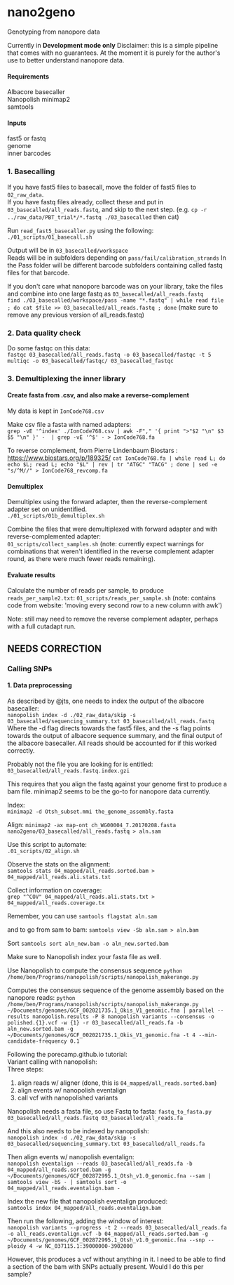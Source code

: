 # nano2geno
Genotyping from nanopore data

Currently in **Development mode only**
Disclaimer: this is a simple pipeline that comes with no guarantees. At the moment it is purely for the author's use to better understand nanopore data.   

#### Requirements
Albacore basecaller     
Nanopolish
minimap2    
samtools    

#### Inputs
fast5 or fastq    
genome    
inner barcodes    

### 1. Basecalling
If you have fast5 files to basecall, move the folder of fast5 files to `02_raw_data`.    
If you have fastq files already, collect these and put in `03_basecalled/all_reads.fastq`, and skip to the next step. (e.g. `cp -r ../raw_data/PBT_trial*/*.fastq ./03_basecalled` then cat)         

Run `read_fast5_basecaller.py` using the following:    
`./01_scripts/01_basecall.sh`     

Output will be in `03_basecalled/workspace`   
Reads will be in subfolders depending on `pass/fail/calibration_strands` 
In the Pass folder will be different barcode subfolders containing called fastq files for that barcode.   

If you don't care what nanopore barcode was on your library, take the files and combine into one large fastq as `03_basecalled/all_reads.fastq`     
`find ./03_basecalled/workspace/pass -name "*.fastq" | while read file ; do cat $file >> 03_basecalled/all_reads.fastq ; done`
(make sure to remove any previous version of all_reads.fastq)   

### 2. Data quality check
Do some fastqc on this data:    
`fastqc 03_basecalled/all_reads.fastq -o 03_basecalled/fastqc -t 5`   
`multiqc -o 03_basecalled/fastqc/ 03_basecalled_fastqc`    

### 3. Demultiplexing the inner library
#### Create fasta from .csv, and also make a reverse-complement
My data is kept in `IonCode768.csv`     

Make csv file a fasta with named adapters:    
`grep -vE '^index' ./IonCode768.csv | awk -F"," '{ print ">"$2 "\n" $3 $5 "\n" }' -  | grep -vE '^$' - > IonCode768.fa`

To reverse complement, from Pierre Lindenbaum Biostars : https://www.biostars.org/p/189325/ 
`cat IonCode768.fa | while read L; do echo $L; read L; echo "$L" | rev | tr "ATGC" "TACG" ; done | sed -e "s/^M//" > IonCode768_revcomp.fa`      

#### Demultiplex
Demultiplex using the forward adapter, then the reverse-complement adapter set on unidentified.   
`./01_scripts/01b_demultiplex.sh`     

Combine the files that were demultiplexed with forward adapter and with reverse-complemented adapter:     
`01_scripts/collect_samples.sh`
(note: currently expect warnings for combinations that weren't identified in the reverse complement adapter round, as there were much fewer reads remaining).     

#### Evaluate results
Calculate the number of reads per sample, to produce `reads_per_sample2.txt`:
`01_scripts/reads_per_sample.sh`
(note: contains code from website: 'moving every second row to a new column with awk')

Note: still may need to remove the reverse complement adapter, perhaps with a full cutadapt run.   


## NEEDS CORRECTION
### Calling SNPs
#### 1. Data preprocessing
As described by @jts, one needs to index the output of the albacore basecaller:   
`nanopolish index -d ./02_raw_data/skip -s 03_basecalled/sequencing_summary.txt 03_basecalled/all_reads.fastq`   
Where the -d flag directs towards the fast5 files, and the -s flag points towards the output of albacore sequence summary, and the final output of the albacore basecaller. 
All reads should be accounted for if this worked correctly. 

Probably not the file you are looking for is entitled: `03_basecalled/all_reads.fastq.index.gzi`    

This requires that you align the fastq against your genome first to produce a bam file. 
minimap2 seems to be the go-to for nanopore data currently. 

Index:    
`minimap2 -d Otsh_subset.mmi the_genome_assembly.fasta`    

Align:
`minimap2 -ax map-ont ch_WG00004_7.20170208.fasta nano2geno/03_basecalled/all_reads.fastq > aln.sam`

Use this script to automate:    
`.01_scripts/02_align.sh`

Observe the stats on the alignment:   
`samtools stats 04_mapped/all_reads.sorted.bam > 04_mapped/all_reads.ali.stats.txt`

Collect information on coverage:   
`grep "^COV" 04_mapped/all_reads.ali.stats.txt > 04_mapped/all_reads.coverage.tx`


Remember, you can use 
`samtools flagstat aln.sam`

and to go from sam to bam:
`samtools view -Sb aln.sam > aln.bam`

Sort
`samtools sort aln_new.bam -o aln_new.sorted.bam`


Make sure to Nanopolish index your fasta file as well.  

Use Nanopolish to compute the consensus sequence
`python /home/ben/Programs/nanopolish/scripts/nanopolish_makerange.py`

Computes the consensus sequence of the genome assembly based on the nanopore reads: 
`python /home/ben/Programs/nanopolish/scripts/nanopolish_makerange.py ~/Documents/genomes/GCF_002021735.1_Okis_V1_genomic.fna | parallel --results nanopolish.results -P 8 nanopolish variants --consensus -o polished.{1}.vcf -w {1} -r 03_basecalled/all_reads.fa -b aln_new.sorted.bam -g ~/Documents/genomes/GCF_002021735.1_Okis_V1_genomic.fna -t 4 --min-candidate-frequency 0.1`



Following the porecamp.github.io tutorial:    
Variant calling with nanopolish:   
Three steps:    
1. align reads w/ aligner (done, this is `04_mapped/all_reads.sorted.bam`)
2. align events w/ nanopolish eventalign
3. call vcf with nanopolished variants


Nanopolish needs a fasta file, so use Fastq to fasta:
`fastq_to_fasta.py 03_basecalled/all_reads.fastq 03_basecalled/all_reads.fa`

And this also needs to be indexed by nanopolish:    
`nanopolish index -d ./02_raw_data/skip -s 03_basecalled/sequencing_summary.txt 03_basecalled/all_reads.fa`

Then align events w/ nanopolish eventalign:   
`nanopolish eventalign --reads 03_basecalled/all_reads.fa -b 04_mapped/all_reads.sorted.bam -g ~/Documents/genomes/GCF_002872995.1_Otsh_v1.0_genomic.fna --sam | samtools view -bS - | samtools sort -o 04_mapped/all_reads.eventalign.bam -`

Index the new file that nanopolish eventalign produced:    
`samtools index 04_mapped/all_reads.eventalign.bam`   

Then run the following, adding the window of interest:   
`nanopolish variants --progress -t 2 --reads 03_basecalled/all_reads.fa -o all_reads.eventalign.vcf -b 04_mapped/all_reads.sorted.bam -g ~/Documents/genomes/GCF_002872995.1_Otsh_v1.0_genomic.fna --snp --ploidy 4 -w NC_037115.1:39000000-3902000`

However, this produces a vcf without anything in it. I need to be able to find a section of the bam with SNPs actually present. Would I do this per sample? 
